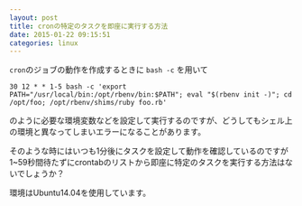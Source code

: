 ```yaml
---
layout: post
title: cronの特定のタスクを即座に実行する方法
date: 2015-01-22 09:15:51
categories: linux
---
```

<!-- {% raw %} -->
<p><code>cron</code>のジョブの動作を作成するときに <code>bash -c</code> を用いて</p>

<pre><code>30 12 * * 1-5 bash -c 'export PATH="/usr/local/bin:/opt/rbenv/bin:$PATH"; eval "$(rbenv init -)"; cd /opt/foo; /opt/rbenv/shims/ruby foo.rb'
</code></pre>

<p>のように必要な環境変数などを設定して実行するのですが、どうしてもシェル上の環境と異なってしまいエラーになることがあります。</p>

<p>そのような時にはいつも1分後にタスクを設定して動作を確認しているのですが 1~59秒間待たずにcrontabのリストから即座に特定のタスクを実行する方法はないでしょうか？</p>

<p>環境はUbuntu14.04を使用しています。</p>
<!-- {% endraw %} -->

